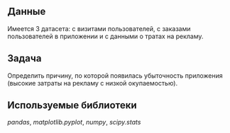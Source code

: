 ## Данные
Имеется 3 датасета: с визитами пользователей, с заказами пользователей в приложении и с данными о тратах на рекламу.

## Задача
Определить причину, по которой появилась убыточность приложения (высокие затраты на рекламу с низкой окупаемостью).

## Используемые библиотеки
*pandas*, *matplotlib.pyplot*, *numpy*, *scipy.stats*
